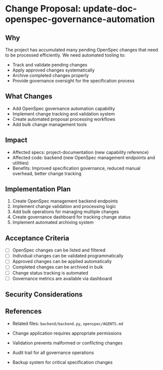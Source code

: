 # Change Proposal: update-doc-openspec-governance-automation

## Why

The project has accumulated many pending OpenSpec changes that need to be processed efficiently. We need automated tooling to:

- Track and validate pending changes
- Apply approved changes systematically
- Archive completed changes properly
- Provide governance oversight for the specification process

## What Changes

- Add OpenSpec governance automation capability
- Implement change tracking and validation system
- Create automated proposal processing workflows
- Add bulk change management tools

## Impact

- Affected specs: project-documentation (new capability reference)
- Affected code: backend (new OpenSpec management endpoints and utilities)
- Benefits: Improved specification governance, reduced manual overhead, better change tracking

## Implementation Plan

1. Create OpenSpec management backend endpoints
2. Implement change validation and processing logic
3. Add bulk operations for managing multiple changes
4. Create governance dashboard for tracking change status
5. Implement automated archiving system

## Acceptance Criteria

- [ ] OpenSpec changes can be listed and filtered
- [ ] Individual changes can be validated programmatically
- [ ] Approved changes can be applied automatically
- [ ] Completed changes can be archived in bulk
- [ ] Change status tracking is automated
- [ ] Governance metrics are available via dashboard

## Security Considerations
## References

- Related files: `backend/backend.py`, `openspec/AGENTS.md`

- Change application requires appropriate permissions
- Validation prevents malformed or conflicting changes
- Audit trail for all governance operations
- Backup system for critical specification changes
